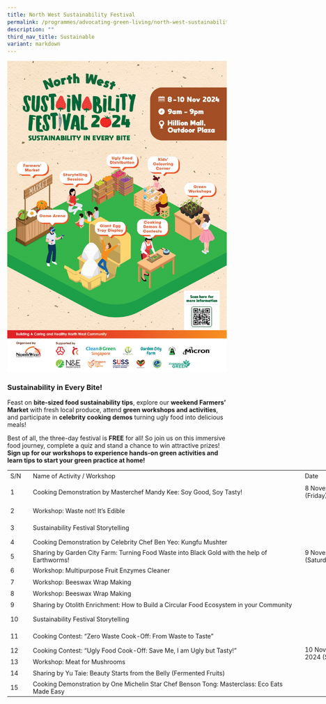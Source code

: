 ```yaml
---
title: North West Sustainability Festival
permalink: /programmes/advocating-green-living/north-west-sustainability-festival/
description: ""
third_nav_title: Sustainable
variant: markdown
---
```

![](/images/Sust_Fest_2024_Poster.jpg)
### **Sustainability in Every Bite!**

Feast on **bite-sized food sustainability tips**, explore our **weekend Farmers’ Market** with fresh local produce, attend **green workshops and activities**, and participate in **celebrity cooking demos** turning ugly food into delicious meals!

Best of all, the three-day festival is **FREE** for all! So join us on this immersive food journey, complete a quiz and stand a chance to win attractive prizes! **Sign up for our workshops to experience hands-on green activities and learn tips to start your green practice at home!**

<table style="border-collapse:collapse;width:986pt" width="1315"><colgroup><col style="width:30pt" width="40"><col style="width:523pt" width="697"><col span="2" style="width:104pt" width="139"><col style="width:225pt" width="300"></colgroup><tbody><tr style="height:15.75pt" height="21"><td style="width:30pt;height:15.75pt" class="xl17" height="21" width="40">S/N</td><td style="width:523pt" class="xl18" width="697">Name of Activity / Workshop</td><td style="width:104pt" class="xl17" width="139">Date</td><td style="width:104pt" class="xl17" width="139">Date &amp; Time</td><td style="width:225pt" class="xl19" width="300">Go Link</td></tr><tr style="height:15.75pt" height="21"><td style="width:30pt;height:31.5pt" class="xl55" height="42" width="40" rowspan="2">1</td><td style="width:523pt;height:31.5pt" class="xl57" height="42" width="697" rowspan="2">Cooking Demonstration by Masterchef Mandy Kee: Soy Good, Soy Tasty!</td><td style="width:104pt;height:31.5pt" class="xl52" height="42" width="139" rowspan="2">8 November 2024 (Friday)</td><td style="width:104pt;height:31.5pt" class="xl47" height="42" width="139" rowspan="2">7.30pm – 9.00pm</td><td style="width:225pt;height:31.5pt" class="xl49" height="42" width="300" rowspan="2"><a href="https://go.gov.sg/cookingdemo-chefmandykee">https://go.gov.sg/cookingdemo-chefmandykee</a></td></tr><tr style="height:15.75pt" height="21"></tr><tr style="height:15.75pt" height="21"><td style="height:15.75pt" class="xl21" height="21">2</td><td class="xl22">Workshop: Waste not! It’s Edible</td><td style="width:104pt;height:126.0pt" class="xl52" height="168" width="139" rowspan="8">9 November 2024 (Saturday)</td><td class="xl23">10.00am – 11.00am</td><td class="xl24"><a href="https://go.gov.sg/wastenot-itsedible">https://go.gov.sg/wastenot-itsedible</a></td></tr><tr style="height:15.75pt" height="21"><td style="height:15.75pt" class="xl25" height="21">3</td><td class="xl26">Sustainability Festival Storytelling</td><td class="xl23">10.00am – 11.00am</td><td class="xl24"><a href="https://go.gov.sg/sustfeststorytelling-session1">https://go.gov.sg/sustfeststorytelling-session1</a></td></tr><tr style="height:15.75pt" height="21"><td style="width:30pt;height:15.75pt" class="xl27" height="21" width="40">4</td><td class="xl28">Cooking Demonstration by Celebrity Chef Ben Yeo: Kungfu Mushter</td><td class="xl23">12.00pm – 1.00pm</td><td class="xl24"><a href="https://go.gov.sg/cookingdemo-chefbenyeo">https://go.gov.sg/cookingdemo-chefbenyeo</a></td></tr><tr style="height:15.75pt" height="21"><td style="height:15.75pt" class="xl29" height="21">5</td><td class="xl30">Sharing by Garden City Farm: Turning Food Waste into Black Gold with the help of Earthworms!</td><td class="xl23">1.00pm – 2.00pm</td><td class="xl24"><a href="https://go.gov.sg/turnfoodwasteintoblackgold">https://go.gov.sg/turnfoodwasteintoblackgold</a></td></tr><tr style="height:15.75pt" height="21"><td style="height:15.75pt" class="xl21" height="21">6</td><td class="xl22">Workshop: Multipurpose Fruit Enzymes Cleaner</td><td class="xl23">2.00pm – 3.00pm</td><td class="xl24"><a href="https://go.gov.sg/multipurposefruitenzymescleaner">https://go.gov.sg/multipurposefruitenzymescleaner</a></td></tr><tr style="height:15.75pt" height="21"><td style="height:15.75pt" class="xl21" height="21">7</td><td class="xl22">Workshop: Beeswax Wrap Making</td><td class="xl23">4.00pm – 5.00pm</td><td class="xl24"><a href="https://go.gov.sg/beeswrapwaxmaking-session1">https://go.gov.sg/beeswrapwaxmaking-session1</a></td></tr><tr style="height:15.75pt" height="21"><td style="height:15.75pt" class="xl21" height="21">8</td><td class="xl22">Workshop: Beeswax Wrap Making</td><td class="xl23">6.00pm – 7.00pm</td><td class="xl24"><a href="https://go.gov.sg/beeswrapwaxmaking-session2">https://go.gov.sg/beeswrapwaxmaking-session2</a></td></tr><tr style="height:15.75pt" height="21"><td style="height:15.75pt" class="xl29" height="21">9</td><td class="xl30">Sharing by Otolith Enrichment: How to Build a Circular Food Ecosystem in your Community</td><td class="xl23">6.00pm – 7.00pm</td><td class="xl24"><a href="https://go.gov.sg/howtobuildcircularfoodeconomy">https://go.gov.sg/howtobuildcircularfoodeconomy</a></td></tr><tr style="height:15.75pt" height="21"><td style="height:15.75pt" class="xl25" height="21">10</td><td class="xl26">Sustainability Festival Storytelling</td><td style="width:104pt;height:94.5pt" class="xl52" height="126" width="139" rowspan="6">10 November 2024 (Sunday)</td><td class="xl23">10.00am – 11.00am</td><td class="xl24"><a href="https://go.gov.sg/sustfeststorytelling-session3">https://go.gov.sg/sustfeststorytelling-session3</a></td></tr><tr style="height:15.75pt" height="21"><td style="width:30pt;height:15.75pt" class="xl31" height="21" width="40">11</td><td class="xl32">Cooking Contest: “Zero Waste Cook-Off: From Waste to Taste”</td><td class="xl23">10.30am – 11.45am</td><td class="xl24"><a href="https://go.gov.sg/zerowastecookingcontest">https://go.gov.sg/zerowastecookingcontest</a></td></tr><tr style="height:15.75pt" height="21"><td style="width:30pt;height:15.75pt" class="xl31" height="21" width="40">12</td><td class="xl32">Cooking Contest: “Ugly Food Cook-Off: Save Me, I am Ugly but Tasty!”</td><td class="xl23">1.00pm – 2.15pm</td><td class="xl24"><a href="https://go.gov.sg/uglyfoodcookingcontest">https://go.gov.sg/uglyfoodcookingcontest</a></td></tr><tr style="height:15.75pt" height="21"><td style="height:15.75pt" class="xl21" height="21">13</td><td class="xl22">Workshop: Meat for Mushrooms</td><td class="xl23">3.00pm – 4.30pm</td><td class="xl24"><a href="https://go.gov.sg/meatformushrooms">https://go.gov.sg/meatformushrooms</a></td></tr><tr style="height:15.75pt" height="21"><td style="height:15.75pt" class="xl29" height="21">14</td><td class="xl30">Sharing by Yu Taie: Beauty Starts from the Belly (Fermented Fruits)</td><td class="xl23">4.00pm – 5.00pm</td><td class="xl24"><a href="https://go.gov.sg/beautystartsfromthebelly">https://go.gov.sg/beautystartsfromthebelly</a></td></tr><tr style="height:15.75pt" height="21"><td style="height:15.75pt" class="xl33" height="21">15</td><td class="xl28">Cooking Demonstration by One Michelin Star Chef Benson Tong: Masterclass: Eco Eats Made Easy</td><td class="xl23">5.00pm – 6.30pm</td><td class="xl24"><a href="https://go.gov.sg/cookingdemo-chefbensontong">https://go.gov.sg/cookingdemo-chefbensontong</a></td></tr></tbody></table>